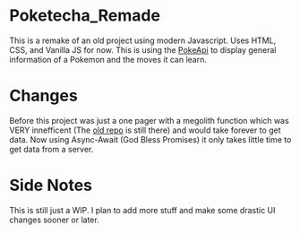 # Poketecha_Remade
This is a remake of an old project using modern Javascript. Uses HTML, CSS, and Vanilla JS for now. This is using the [PokeApi](https://pokeapi.co/) to display general information of a Pokemon and the moves it can learn.

# Changes
Before this project was just a one pager with a megolith function which was VERY innefficent (The [old repo](https://github.com/L33t-Rose/poketecha) is still there) and would take forever to get data. Now using Async-Await (God Bless Promises) it only takes little time to get data from a server.

# Side Notes
This is still just a WIP. I plan to add more stuff and make some drastic UI changes sooner or later.
